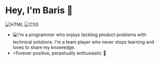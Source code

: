 # Hey, I'm Baris 👋
![HTML](https://img.shields.io/badge/HTML-e34f26)
![CSS](https://img.shields.io/badge/-CSS-blueviolet)

- 💻I'm a programmer who enjoys tackling product problems with technical solutions. I'm a team player who never stops learning and loves to share my knowledge.
- ⚡Forever positive, perpetually enthusiastic 🚀
